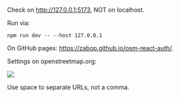 Check on http://127.0.0.1:5173, NOT on localhost.

Run via:

    npm run dev -- --host 127.0.0.1

On GitHub pages: https://zabop.github.io/osm-react-auth/.

Settings on openstreetmap.org:

![](https://i.imgur.com/r1YPlAn.png)

Use space to separate URLs, not a comma.
